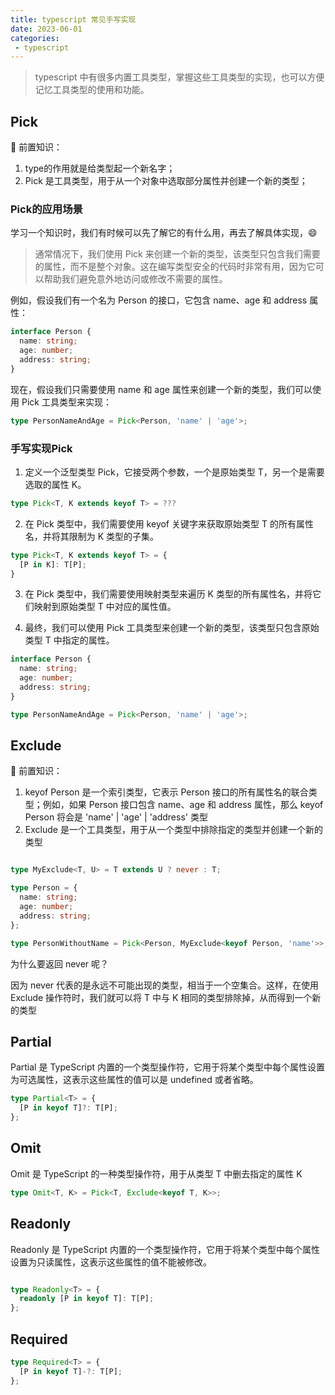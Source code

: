 ```yaml
---
title: typescript 常见手写实现
date: 2023-06-01
categories: 
 - typescript
---
```

<Boxx type='tip' />

> typescript 中有很多内置工具类型，掌握这些工具类型的实现，也可以方便记忆工具类型的使用和功能。

## Pick

:strawberry: 前置知识： 
1. type的作用就是给类型起一个新名字；
2. Pick 是工具类型，用于从一个对象中选取部分属性并创建一个新的类型；


### Pick的应用场景

学习一个知识时，我们有时候可以先了解它的有什么用，再去了解具体实现，:smile:

> 通常情况下，我们使用 Pick 来创建一个新的类型，该类型只包含我们需要的属性，而不是整个对象。这在编写类型安全的代码时非常有用，因为它可以帮助我们避免意外地访问或修改不需要的属性。

例如，假设我们有一个名为 Person 的接口，它包含 name、age 和 address 属性：

```typescript
interface Person {
  name: string;
  age: number;
  address: string;
}
```
现在，假设我们只需要使用 name 和 age 属性来创建一个新的类型，我们可以使用 Pick 工具类型来实现：

```typescript
type PersonNameAndAge = Pick<Person, 'name' | 'age'>;
```


### 手写实现Pick

1. 定义一个泛型类型 Pick，它接受两个参数，一个是原始类型 T，另一个是需要选取的属性 K。
```typescript
type Pick<T, K extends keyof T> = ???
```
2. 在 Pick 类型中，我们需要使用 keyof 关键字来获取原始类型 T 的所有属性名，并将其限制为 K 类型的子集。
```typescript
type Pick<T, K extends keyof T> = {
  [P in K]: T[P];
}
```
3. 在 Pick 类型中，我们需要使用映射类型来遍历 K 类型的所有属性名，并将它们映射到原始类型 T 中对应的属性值。

4. 最终，我们可以使用 Pick 工具类型来创建一个新的类型，该类型只包含原始类型 T 中指定的属性。

```typescript
interface Person {
  name: string;
  age: number;
  address: string;
}

type PersonNameAndAge = Pick<Person, 'name' | 'age'>;

```

## Exclude

:strawberry: 前置知识： 
1. keyof Person 是一个索引类型，它表示 Person 接口的所有属性名的联合类型；例如，如果 Person 接口包含 name、age 和 address 属性，那么 keyof Person 将会是 'name' | 'age' | 'address' 类型
2. Exclude 是一个工具类型，用于从一个类型中排除指定的类型并创建一个新的类型

```typescript

type MyExclude<T, U> = T extends U ? never : T;

type Person = {
  name: string;
  age: number;
  address: string;
};

type PersonWithoutName = Pick<Person, MyExclude<keyof Person, 'name'>>;

```


为什么要返回 never 呢？

因为 never 代表的是永远不可能出现的类型，相当于一个空集合。这样，在使用 Exclude 操作符时，我们就可以将 T 中与 K 相同的类型排除掉，从而得到一个新的类型


## Partial

Partial 是 TypeScript 内置的一个类型操作符，它用于将某个类型中每个属性设置为可选属性，这表示这些属性的值可以是 undefined 或者省略。

```TypeScript
type Partial<T> = {
  [P in keyof T]?: T[P];
};

```


## Omit

Omit 是 TypeScript 的一种类型操作符，用于从类型 T 中删去指定的属性 K

```TypeScript
type Omit<T, K> = Pick<T, Exclude<keyof T, K>>;
```


## Readonly

Readonly 是 TypeScript 内置的一个类型操作符，它用于将某个类型中每个属性设置为只读属性，这表示这些属性的值不能被修改。

```TypeScript

type Readonly<T> = {
  readonly [P in keyof T]: T[P];
};

```

## Required

```TypeScript
type Required<T> = {
  [P in keyof T]-?: T[P];
};
```

